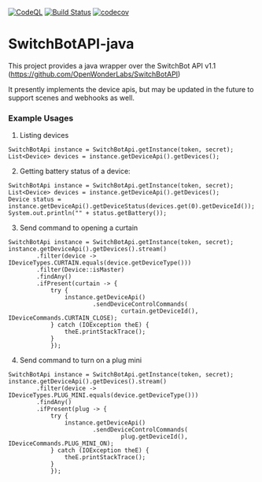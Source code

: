 [![CodeQL](https://github.com/bigboxer23/switchbotapi-java/actions/workflows/codeql.yml/badge.svg)](https://github.com/bigboxer23/switchbotapi-java/actions/workflows/codeql.yml)
[![Build Status](https://github.com/bigboxer23/switchbotapi-java/actions/workflows/unittests.yml/badge.svg)](https://github.com/bigboxer23/switchbotapi-java/actions/workflows/unittests.yml)
[![codecov](https://codecov.io/gh/bigboxer23/switchbotapi-java/branch/main/graph/badge.svg)](https://codecov.io/gh/bigboxer23/switchbotapi-java)

# SwitchBotAPI-java

This project provides a java wrapper over the SwitchBot API v1.1 (https://github.com/OpenWonderLabs/SwitchBotAPI)

It presently implements the device apis, but may be updated in the future to support scenes and webhooks as well.

### Example Usages

1. Listing devices

```
SwitchBotApi instance = SwitchBotApi.getInstance(token, secret);
List<Device> devices = instance.getDeviceApi().getDevices();
```

2. Getting battery status of a device:

```
SwitchBotApi instance = SwitchBotApi.getInstance(token, secret);
List<Device> devices = instance.getDeviceApi().getDevices();
Device status = instance.getDeviceApi().getDeviceStatus(devices.get(0).getDeviceId());
System.out.println("" + status.getBattery());
```

3. Send command to opening a curtain

```
SwitchBotApi instance = SwitchBotApi.getInstance(token, secret);
instance.getDeviceApi().getDevices().stream()
        .filter(device -> IDeviceTypes.CURTAIN.equals(device.getDeviceType()))
        .filter(Device::isMaster)
        .findAny()
        .ifPresent(curtain -> {
            try {
                instance.getDeviceApi()
                        .sendDeviceControlCommands(
                                curtain.getDeviceId(), IDeviceCommands.CURTAIN_CLOSE);
            } catch (IOException theE) {
                theE.printStackTrace();
            }
            });
```

4. Send command to turn on a plug mini

```
SwitchBotApi instance = SwitchBotApi.getInstance(token, secret);
instance.getDeviceApi().getDevices().stream()
        .filter(device -> IDeviceTypes.PLUG_MINI.equals(device.getDeviceType()))
        .findAny()
        .ifPresent(plug -> {
            try {
                instance.getDeviceApi()
                        .sendDeviceControlCommands(
                                plug.getDeviceId(), IDeviceCommands.PLUG_MINI_ON);
            } catch (IOException theE) {
                theE.printStackTrace();
            }
            });
```

